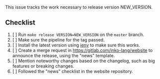 <!-- Replace NEW_VERSION with the version of the new release. -->

This issue tracks the work necessary to release version NEW_VERSION.

## Checklist

1. [ ] Run `make release VERSION=NEW_VERSION` on the `master` branch.
1. [ ] Make sure the pipeline for the tag passed.
1. [ ] Install the latest version using [ienv](https://gitlab.com/inko-lang/ienv)
   to make sure this works.
1. [ ] Create a merge request in <https://gitlab.com/inko-lang/website> to
   announce the release, using the "news" template.
1. [ ] Mention noteworthy changes based on the changelog, such as big features
   or breaking changes.
1. [ ] Followed the "news" checklist in the website repository.
